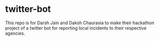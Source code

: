 # twitter-bot
This repo is for Darsh Jain and Daksh Chaurasia to make their hackathon project of a twitter bot for reporting local incidents to their respective agencies.
